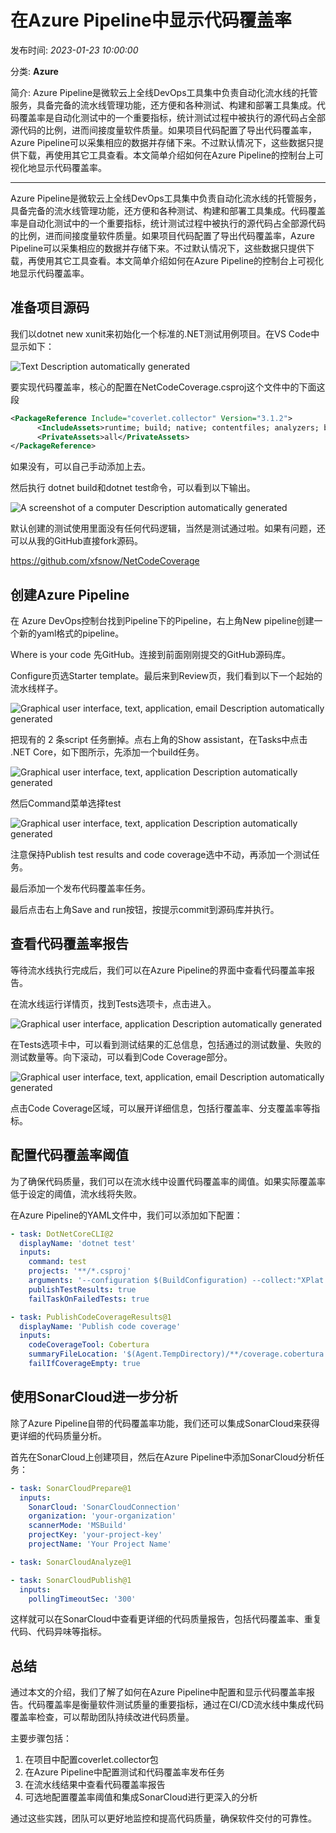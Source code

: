 # 在Azure Pipeline中显示代码覆盖率

发布时间: *2023-01-23 10:00:00*

分类: __Azure__

简介: Azure Pipeline是微软云上全线DevOps工具集中负责自动化流水线的托管服务，具备完备的流水线管理功能，还方便和各种测试、构建和部署工具集成。代码覆盖率是自动化测试中的一个重要指标，统计测试过程中被执行的源代码占全部源代码的比例，进而间接度量软件质量。如果项目代码配置了导出代码覆盖率，Azure Pipeline可以采集相应的数据并存储下来。不过默认情况下，这些数据只提供下载，再使用其它工具查看。本文简单介绍如何在Azure Pipeline的控制台上可视化地显示代码覆盖率。

------------------------------------

Azure Pipeline是微软云上全线DevOps工具集中负责自动化流水线的托管服务，具备完备的流水线管理功能，还方便和各种测试、构建和部署工具集成。代码覆盖率是自动化测试中的一个重要指标，统计测试过程中被执行的源代码占全部源代码的比例，进而间接度量软件质量。如果项目代码配置了导出代码覆盖率，Azure Pipeline可以采集相应的数据并存储下来。不过默认情况下，这些数据只提供下载，再使用其它工具查看。本文简单介绍如何在Azure Pipeline的控制台上可视化地显示代码覆盖率。

## 准备项目源码

我们以dotnet new xunit来初始化一个标准的.NET测试用例项目。在VS Code中显示如下：

![Text Description automatically
generated](../assets/img/20230123_Azure_DevOps_Coverage_01.png)

要实现代码覆盖率，核心的配置在NetCodeCoverage.csproj这个文件中的下面这段

```xml
<PackageReference Include="coverlet.collector" Version="3.1.2">
      <IncludeAssets>runtime; build; native; contentfiles; analyzers; buildtransitive</IncludeAssets>
      <PrivateAssets>all</PrivateAssets>
</PackageReference>
```

如果没有，可以自己手动添加上去。

然后执行 dotnet build和dotnet test命令，可以看到以下输出。

![A screenshot of a computer Description automatically
generated](../assets/img/20230123_Azure_DevOps_Coverage_02.png)

默认创建的测试使用里面没有任何代码逻辑，当然是测试通过啦。如果有问题，还可以从我的GitHub直接fork源码。

<https://github.com/xfsnow/NetCodeCoverage>

## 创建Azure Pipeline

在 Azure DevOps控制台找到Pipeline下的Pipeline，右上角New pipeline创建一个新的yaml格式的pipeline。

Where is your code 先GitHub。连接到前面刚刚提交的GitHub源码库。

Configure页选Starter template。最后来到Review页，我们看到以下一个起始的流水线样子。

![Graphical user interface, text, application, email Description automatically
generated](../assets/img/20230123_Azure_DevOps_Coverage_03.png)

把现有的 2 条script 任务删掉。点右上角的Show assistant，在Tasks中点击 .NET Core，如下图所示，先添加一个build任务。

![Graphical user interface, text, application Description automatically
generated](../assets/img/20230123_Azure_DevOps_Coverage_04.png)

然后Command菜单选择test

![Graphical user interface, text, application Description automatically
generated](../assets/img/20230123_Azure_DevOps_Coverage_05.png)

注意保持Publish test results and code coverage选中不动，再添加一个测试任务。

最后添加一个发布代码覆盖率任务。

最后点击右上角Save and run按钮，按提示commit到源码库并执行。

## 查看代码覆盖率报告

等待流水线执行完成后，我们可以在Azure Pipeline的界面中查看代码覆盖率报告。

在流水线运行详情页，找到Tests选项卡，点击进入。

![Graphical user interface, application Description automatically
generated](../assets/img/20230123_Azure_DevOps_Coverage_06.png)

在Tests选项卡中，可以看到测试结果的汇总信息，包括通过的测试数量、失败的测试数量等。向下滚动，可以看到Code Coverage部分。

![Graphical user interface, text, application, email Description automatically
generated](../assets/img/20230123_Azure_DevOps_Coverage_07.png)

点击Code Coverage区域，可以展开详细信息，包括行覆盖率、分支覆盖率等指标。

## 配置代码覆盖率阈值

为了确保代码质量，我们可以在流水线中设置代码覆盖率的阈值。如果实际覆盖率低于设定的阈值，流水线将失败。

在Azure Pipeline的YAML文件中，我们可以添加如下配置：

```yaml
- task: DotNetCoreCLI@2
  displayName: 'dotnet test'
  inputs:
    command: test
    projects: '**/*.csproj'
    arguments: '--configuration $(BuildConfiguration) --collect:"XPlat Code Coverage" -- DataCollectionRunSettings.DataCollectors.DataCollector.Configuration.Format=cobertura'
    publishTestResults: true
    failTaskOnFailedTests: true

- task: PublishCodeCoverageResults@1
  displayName: 'Publish code coverage'
  inputs:
    codeCoverageTool: Cobertura
    summaryFileLocation: '$(Agent.TempDirectory)/**/coverage.cobertura.xml'
    failIfCoverageEmpty: true
```

## 使用SonarCloud进一步分析

除了Azure Pipeline自带的代码覆盖率功能，我们还可以集成SonarCloud来获得更详细的代码质量分析。

首先在SonarCloud上创建项目，然后在Azure Pipeline中添加SonarCloud分析任务：

```yaml
- task: SonarCloudPrepare@1
  inputs:
    SonarCloud: 'SonarCloudConnection'
    organization: 'your-organization'
    scannerMode: 'MSBuild'
    projectKey: 'your-project-key'
    projectName: 'Your Project Name'

- task: SonarCloudAnalyze@1

- task: SonarCloudPublish@1
  inputs:
    pollingTimeoutSec: '300'
```

这样就可以在SonarCloud中查看更详细的代码质量报告，包括代码覆盖率、重复代码、代码异味等指标。

## 总结

通过本文的介绍，我们了解了如何在Azure Pipeline中配置和显示代码覆盖率报告。代码覆盖率是衡量软件测试质量的重要指标，通过在CI/CD流水线中集成代码覆盖率检查，可以帮助团队持续改进代码质量。

主要步骤包括：
1. 在项目中配置coverlet.collector包
2. 在Azure Pipeline中配置测试和代码覆盖率发布任务
3. 在流水线结果中查看代码覆盖率报告
4. 可选地配置覆盖率阈值和集成SonarCloud进行更深入的分析

通过这些实践，团队可以更好地监控和提高代码质量，确保软件交付的可靠性。